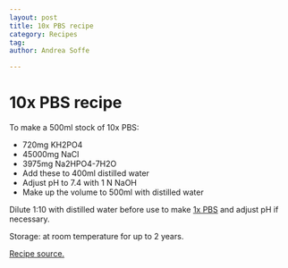 ```yaml
---
layout: post
title: 10x PBS recipe
category: Recipes
tag:
author: Andrea Soffe

---
```


# 10x PBS recipe

To make a 500ml stock of 10x PBS:
* 720mg KH2PO4
* 45000mg NaCl
* 3975mg Na2HPO4-7H2O
* Add these to 400ml distilled water
* Adjust pH to 7.4 with 1 N NaOH
* Make up the volume to 500ml with distilled water

Dilute 1:10 with distilled water before use to make [1x PBS](https://github.com/ansoffe/kubke.github.io-1/blob/master/_posts/asof/asof-1x-pbs-recipe.md) and adjust pH if necessary.

Storage: at room temperature for up to 2 years.

[Recipe source.](http://www.thermofisher.com/nz/en/home/technical-resources/media-formulation.160.html)